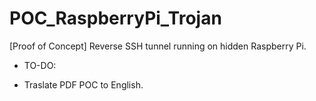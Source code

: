# POC_RaspberryPi_Trojan
[Proof of Concept] Reverse SSH tunnel running on hidden Raspberry Pi.

* TO-DO:

- Traslate PDF POC to English.
